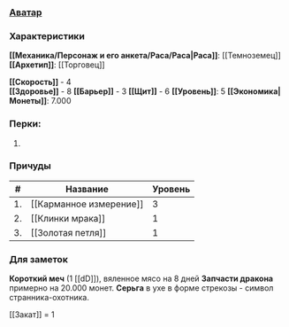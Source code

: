 ### [Аватар](Григорий.jpg)
### Характеристики
**[[Механика/Персонаж и его анкета/Раса/Раса|Раса]]**: [[Темноземец]]
**[[Архетип]]**: [[Торговец]]

 **[[Скорость]]** - 4  
 **[[Здоровье]]** - 8
 **[[Барьер]]** - 3
 **[[Щит]]** - 6
 **[[Уровень]]**: 5
**[[Экономика|Монеты]]**: 7.000  

### Перки:
1. 

### Причуды

| #   | Название                | Уровень |
| --- | ----------------------- | ------- |
| 1.  | [[Карманное измерение]] | 3       | 
| 2.  | [[Клинки мрака]]        | 1       |
| 3.  | [[Золотая петля]]       | 1       |


### Для заметок
**Короткий меч** (1 [[dD]]), вяленное мясо на 8 дней
**Запчасти дракона** примерно на 20.000 монет.
**Серьга** в ухе в форме стрекозы - символ странника-охотника.

[[Закат]] = 1
